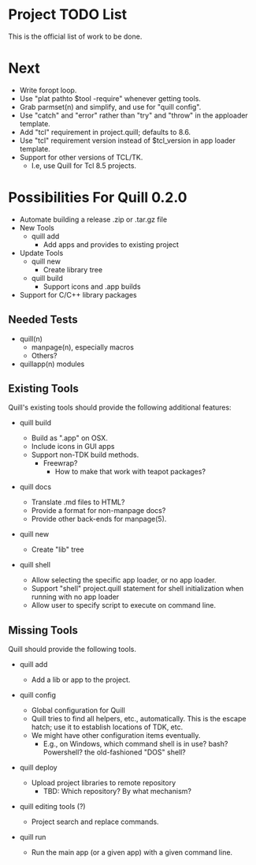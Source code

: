 # Project TODO List

This is the official list of work to be done.

# Next

* Write foropt loop.
* Use "plat pathto $tool -require" whenever getting tools.
* Grab parmset(n) and simplify, and use for "quill config".
* Use "catch" and "error" rather than "try" and "throw" in
  the apploader template.
* Add "tcl" requirement in project.quill; defaults to 8.6.
* Use "tcl" requirement version instead of $tcl_version in 
  app loader template.
* Support for other versions of TCL/TK.
  * I.e, use Quill for Tcl 8.5 projects.

# Possibilities For Quill 0.2.0

* Automate building a release .zip or .tar.gz file
* New Tools
  * quill add
    * Add apps and provides to existing project
* Update Tools
  * quill new
    * Create library tree
  * quill build
    * Support icons and .app builds
* Support for C/C++ library packages


## Needed Tests

* quill(n)
  * manpage(n), especially macros
  * Others?
* quillapp(n) modules

## Existing Tools

Quill's existing tools should provide the following additional features:

* quill build
  * Build as ".app" on OSX.
  * Include icons in GUI apps
  * Support non-TDK build methods.
    * Freewrap?
      * How to make that work with teapot packages?

* quill docs
  * Translate .md files to HTML?
  * Provide a format for non-manpage docs?
  * Provide other back-ends for manpage(5).

* quill new
  * Create "lib" tree

* quill shell
  * Allow selecting the specific app loader, or no app loader.
  * Support "shell" project.quill statement for shell initialization
    when running with no app loader
  * Allow user to specify script to execute on command line.

## Missing Tools

Quill should provide the following tools.

* quill add
  * Add a lib or app to the project.

* quill config
  * Global configuration for Quill
  * Quill tries to find all helpers, etc., automatically.  This is the
    escape hatch; use it to establish locations of TDK, etc.
  * We might have other configuration items eventually.
    * E.g., on Windows, which command shell is in use?  bash?  Powershell?
      the old-fashioned "DOS" shell?

* quill deploy
  * Upload project libraries to remote repository
    * TBD: Which repository?  By what mechanism?

* quill editing tools (?)
  * Project search and replace commands.

* quill run
  * Run the main app (or a given app) with a given command line.

